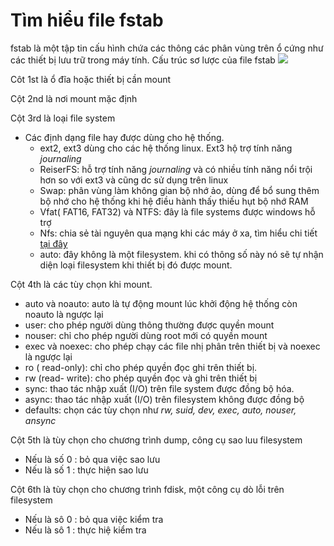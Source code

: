 # Tìm hiểu file fstab
fstab là một tập tin cấu hình chứa các thông các phân vùng trên ổ cứng như các thiết bị lưu trữ trong máy tính.
Cấu trúc sơ lược của file fstab
![](anhfstab.png)

Côt 1st là ổ đĩa hoặc thiết bị cần mount

Cột 2nd là nơi mount mặc định

Cột 3rd là loại file system

- Các định dạng file hay được dùng cho hệ thống.
    - ext2, ext3 dùng cho các hệ thống linux. Ext3 hộ trợ tính năng *journaling*
    - ReiserFS: hỗ trợ tính năng *journaling* và có nhiều tính năng nổi trội hơn so với ext3 và cũng dc sử dụng trên linux
    - Swap: phân vùng  làm không gian bộ nhớ ảo, dùng để bổ sung thêm bộ nhớ cho hệ thống khi hệ điều hành thấy thiếu hụt bộ nhớ RAM
    - Vfat( FAT16, FAT32) và NTFS: đây là file systems được windows hỗ trợ
    - Nfs: chia sẻ tài nguyên qua mạng khi các máy ở xa, tìm hiểu chi tiết [tại đây](http://)
    - auto: đây không là một filesystem. khi có thông số này nó sẽ tự nhận diện loại filesystem khi thiết bị đó được mount.

Cột 4th là các tùy chọn khi mount.
- auto và noauto: auto là tự động mount lúc khởi động hệ thống còn noauto là ngược lại 
- user: cho phép người dùng thông thường được quyền mount
- nouser: chỉ cho phép người dùng root mới có quyền mount
- exec và noexec: cho phép chạy các file nhị phân trên thiết bị và noexec là ngược lại
- ro ( read-only): chỉ cho phép quyền đọc ghi trên thiết bị.
- rw (read- write): cho phép quyền đọc và ghi trên thiết bị
- sync: thao tác nhập xuất (I/O) trên file system được đồng bộ hóa.
- async: thao tác nhập xuất (I/O) trên filesystem không được đồng bộ
- defaults: chọn các tùy chọn như *rw, suid, dev, exec, auto, nouser, ansync*

Cột 5th là tùy chọn cho chương trình  dump, công cụ sao luu filesystem
- Nếu là số 0 : bỏ qua việc sao lưu
- Nếu là số 1 : thực hiện sao lưu

Cột 6th là tùy chọn cho chương trình fdisk, một công cụ dò lỗi trên filesystem
- Nếu là sô 0 : bỏ qua việc kiểm tra
- Nếu là sô 1 : thực hiệ kiểm tra


